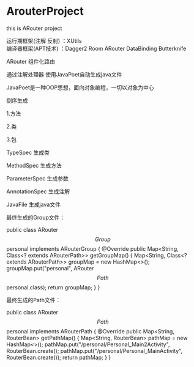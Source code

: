 # ArouterProject
this is ARouter project

运行期框架(注解 反射) ：XUtils  
编译器框架(APT技术) ：Dagger2 Room ARouter DataBinding Butterknife

ARouter 组件化路由

通过注解处理器 使用JavaPoet自动生成java文件

JavaPoet是一种OOP思想，面向对象编程，一切以对象为中心

倒序生成

1.方法

2.类

3.包

TypeSpec  生成类

MethodSpec  生成方法

ParameterSpec  生成参数

AnnotationSpec 生成注解

JavaFile  生成java文件

最终生成的Group文件：

public class ARouter$$Group$$personal implements ARouterGroup {
  @Override
  public Map<String, Class<? extends ARouterPath>> getGroupMap() {
    Map<String, Class<? extends ARouterPath>> groupMap = new HashMap<>();
    groupMap.put("personal", ARouter$$Path$$personal.class);
    return groupMap;
  }
}

最终生成的Path文件：

public class ARouter$$Path$$personal implements ARouterPath {
  @Override
  public Map<String, RouterBean> getPathMap() {
    Map<String, RouterBean> pathMap = new HashMap<>();
    pathMap.put("/personal/Personal_Main2Activity", RouterBean.create();
    pathMap.put("/personal/Personal_MainActivity", RouterBean.create());
    return pathMap;
  }
}

